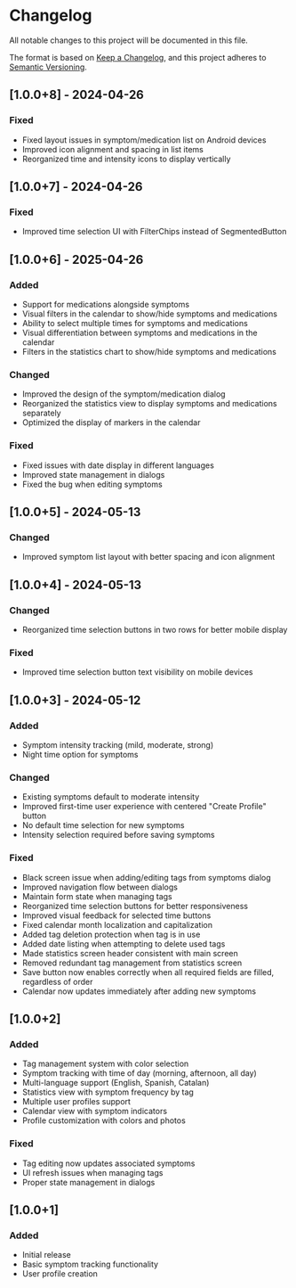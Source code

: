 # Changelog

All notable changes to this project will be documented in this file.

The format is based on [Keep a Changelog](https://keepachangelog.com/en/1.0.0/),
and this project adheres to [Semantic Versioning](https://semver.org/spec/v2.0.0.html).

## [1.0.0+8] - 2024-04-26

### Fixed
- Fixed layout issues in symptom/medication list on Android devices
- Improved icon alignment and spacing in list items
- Reorganized time and intensity icons to display vertically

## [1.0.0+7] - 2024-04-26

### Fixed
- Improved time selection UI with FilterChips instead of SegmentedButton

## [1.0.0+6] - 2025-04-26

### Added
- Support for medications alongside symptoms
- Visual filters in the calendar to show/hide symptoms and medications
- Ability to select multiple times for symptoms and medications
- Visual differentiation between symptoms and medications in the calendar
- Filters in the statistics chart to show/hide symptoms and medications

### Changed
- Improved the design of the symptom/medication dialog
- Reorganized the statistics view to display symptoms and medications separately
- Optimized the display of markers in the calendar

### Fixed
- Fixed issues with date display in different languages
- Improved state management in dialogs
- Fixed the bug when editing symptoms

## [1.0.0+5] - 2024-05-13

### Changed
- Improved symptom list layout with better spacing and icon alignment

## [1.0.0+4] - 2024-05-13

### Changed
- Reorganized time selection buttons in two rows for better mobile display

### Fixed
- Improved time selection button text visibility on mobile devices

## [1.0.0+3] - 2024-05-12

### Added
- Symptom intensity tracking (mild, moderate, strong)
- Night time option for symptoms

### Changed
- Existing symptoms default to moderate intensity
- Improved first-time user experience with centered "Create Profile" button
- No default time selection for new symptoms
- Intensity selection required before saving symptoms

### Fixed
- Black screen issue when adding/editing tags from symptoms dialog
- Improved navigation flow between dialogs
- Maintain form state when managing tags
- Reorganized time selection buttons for better responsiveness
- Improved visual feedback for selected time buttons
- Fixed calendar month localization and capitalization
- Added tag deletion protection when tag is in use
- Added date listing when attempting to delete used tags
- Made statistics screen header consistent with main screen
- Removed redundant tag management from statistics screen
- Save button now enables correctly when all required fields are filled, regardless of order
- Calendar now updates immediately after adding new symptoms


## [1.0.0+2]

### Added
- Tag management system with color selection
- Symptom tracking with time of day (morning, afternoon, all day)
- Multi-language support (English, Spanish, Catalan)
- Statistics view with symptom frequency by tag
- Multiple user profiles support
- Calendar view with symptom indicators
- Profile customization with colors and photos

### Fixed
- Tag editing now updates associated symptoms
- UI refresh issues when managing tags
- Proper state management in dialogs

## [1.0.0+1]

### Added
- Initial release
- Basic symptom tracking functionality
- User profile creation 